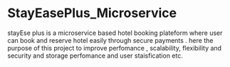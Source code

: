 # StayEasePlus_Microservice
stayEse plus is a microservice based hotel booking plateform where user can book and reserve hotel easily through secure payments . here the purpose of this project to improve perfomance , scalability, flexibility and security and storage perfomance and user staisfication etc.
